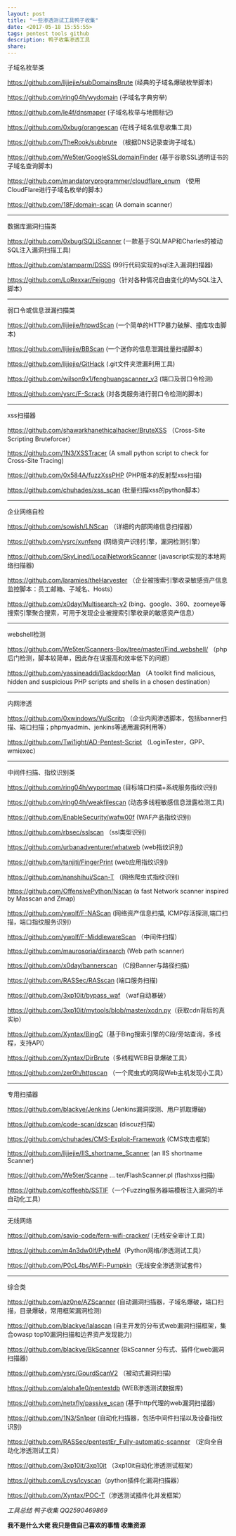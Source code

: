 ```yaml
---
layout: post
title: "一些渗透测试工具鸭子收集"
date: <2017-05-18 15:55:55>
tags: pentest tools github
description: 鸭子收集渗透工具
share: 
---
```



子域名枚举类

<https://github.com/lijiejie/subDomainsBrute> (经典的子域名爆破枚举脚本)

<https://github.com/ring04h/wydomain> (子域名字典穷举)

<https://github.com/le4f/dnsmaper> (子域名枚举与地图标记)

<https://github.com/0xbug/orangescan> (在线子域名信息收集工具)

<https://github.com/TheRook/subbrute> （根据DNS记录查询子域名)

<https://github.com/We5ter/GoogleSSLdomainFinder> (基于谷歌SSL透明证书的子域名查询脚本)

<https://github.com/mandatoryprogrammer/cloudflare_enum> （使用CloudFlare进行子域名枚举的脚本）

<https://github.com/18F/domain-scan> (A domain scanner）

-------------------------------------------------------------------------------

数据库漏洞扫描类

<https://github.com/0xbug/SQLiScanner> (一款基于SQLMAP和Charles的被动SQL注入漏洞扫描工具)

<https://github.com/stamparm/DSSS> (99行代码实现的sql注入漏洞扫描器)

<https://github.com/LoRexxar/Feigong>（针对各种情况自由变化的MySQL注入脚本）

-------------------------------------------------------------------------------

弱口令或信息泄漏扫描类

<https://github.com/lijiejie/htpwdScan> (一个简单的HTTP暴力破解、撞库攻击脚本)

<https://github.com/lijiejie/BBScan> (一个迷你的信息泄漏批量扫描脚本)

<https://github.com/lijiejie/GitHack> (.git文件夹泄漏利用工具)

<https://github.com/wilson9x1/fenghuangscanner_v3> (端口及弱口令检测)

<https://github.com/ysrc/F-Scrack> (对各类服务进行弱口令检测的脚本)

-------------------------------------------------------------------------------

xss扫描器

<https://github.com/shawarkhanethicalhacker/BruteXSS> （Cross-Site Scripting Bruteforcer）

<https://github.com/1N3/XSSTracer> (A small python script to check for Cross-Site Tracing)

<https://github.com/0x584A/fuzzXssPHP> (PHP版本的反射型xss扫描)

<https://github.com/chuhades/xss_scan> (批量扫描xss的python脚本）

-------------------------------------------------------------------------------

企业网络自检

<https://github.com/sowish/LNScan> （详细的内部网络信息扫描器）

<https://github.com/ysrc/xunfeng> (网络资产识别引擎，漏洞检测引擎）

<https://github.com/SkyLined/LocalNetworkScanner> (javascript实现的本地网络扫描器)

<https://github.com/laramies/theHarvester> （企业被搜索引擎收录敏感资产信息监控脚本：员工邮箱、子域名、Hosts）

<https://github.com/x0day/Multisearch-v2> (bing、google、360、zoomeye等搜索引擎聚合搜索，可用于发现企业被搜索引擎收录的敏感资产信息）

-------------------------------------------------------------------------------

webshell检测

<https://github.com/We5ter/Scanners-Box/tree/master/Find_webshell/> （php后门检测，脚本较简单，因此存在误报高和效率低下的问题）

<https://github.com/yassineaddi/BackdoorMan> （A toolkit find malicious, hidden and suspicious PHP scripts and shells in a chosen destination）

-------------------------------------------------------------------------------

内网渗透

<https://github.com/0xwindows/VulScritp> （企业内网渗透脚本，包括banner扫描、端口扫描；phpmyadmin、jenkins等通用漏洞利用等）

<https://github.com/Twi1ight/AD-Pentest-Script> （LoginTester，GPP、wmiexec）

-------------------------------------------------------------------------------

中间件扫描、指纹识别类

<https://github.com/ring04h/wyportmap> (目标端口扫描+系统服务指纹识别)

<https://github.com/ring04h/weakfilescan> (动态多线程敏感信息泄露检测工具)

<https://github.com/EnableSecurity/wafw00f> (WAF产品指纹识别)

<https://github.com/rbsec/sslscan> （ssl类型识别)

<https://github.com/urbanadventurer/whatweb> (web指纹识别)

<https://github.com/tanjiti/FingerPrint> (web应用指纹识别)

<https://github.com/nanshihui/Scan-T> （网络爬虫式指纹识别)

<https://github.com/OffensivePython/Nscan> (a fast Network scanner inspired by Masscan and Zmap)

<https://github.com/ywolf/F-NAScan> (网络资产信息扫描, ICMP存活探测,端口扫描，端口指纹服务识别）

<https://github.com/ywolf/F-MiddlewareScan> （中间件扫描）

<https://github.com/maurosoria/dirsearch> (Web path scanner)

<https://github.com/x0day/bannerscan> （C段Banner与路径扫描）

<https://github.com/RASSec/RASscan> (端口服务扫描)

<https://github.com/3xp10it/bypass_waf> （waf自动暴破）

<https://github.com/3xp10it/mytools/blob/master/xcdn.py>（获取cdn背后的真实ip）

<https://github.com/Xyntax/BingC>（基于Bing搜索引擎的C段/旁站查询，多线程，支持API）

<https://github.com/Xyntax/DirBrute>（多线程WEB目录爆破工具）

<https://github.com/zer0h/httpscan> （一个爬虫式的网段Web主机发现小工具）

-------------------------------------------------------------------------------

专用扫描器

<https://github.com/blackye/Jenkins> (Jenkins漏洞探测、用户抓取爆破)

<https://github.com/code-scan/dzscan> (discuz扫描)

<https://github.com/chuhades/CMS-Exploit-Framework> (CMS攻击框架)

<https://github.com/lijiejie/IIS_shortname_Scanner> (an IIS shortname Scanner)

<https://github.com/We5ter/Scanne> ... ter/FlashScanner.pl (flashxss扫描)

<https://github.com/coffeehb/SSTIF>（一个Fuzzing服务器端模板注入漏洞的半自动化工具）

-------------------------------------------------------------------------------

无线网络

<https://github.com/savio-code/fern-wifi-cracker/> (无线安全审计工具)

<https://github.com/m4n3dw0lf/PytheM>（Python网络/渗透测试工具）

<https://github.com/P0cL4bs/WiFi-Pumpkin>（无线安全渗透测试套件）

-------------------------------------------------------------------------------

综合类

<https://github.com/az0ne/AZScanner> (自动漏洞扫描器，子域名爆破，端口扫描，目录爆破，常用框架漏洞检测)

<https://github.com/blackye/lalascan> (自主开发的分布式web漏洞扫描框架，集合owasp top10漏洞扫描和边界资产发现能力)

<https://github.com/blackye/BkScanner> (BkScanner 分布式、插件化web漏洞扫描器)

<https://github.com/ysrc/GourdScanV2> （被动式漏洞扫描)

<https://github.com/alpha1e0/pentestdb> (WEB渗透测试数据库)

<https://github.com/netxfly/passive_scan> (基于http代理的web漏洞扫描器)

<https://github.com/1N3/Sn1per> (自动化扫描器，包括中间件扫描以及设备指纹识别)

<https://github.com/RASSec/pentestEr_Fully-automatic-scanner> （定向全自动化渗透测试工具）

<https://github.com/3xp10it/3xp10it> （3xp10it自动化渗透测试框架）

<https://github.com/Lcys/lcyscan>（python插件化漏洞扫描器）

<https://github.com/Xyntax/POC-T>（渗透测试插件化并发框架）

_工具总结    鸭子收集  QQ2590469869_

__我不是什么大佬 我只是做自己喜欢的事情  收集资源__
